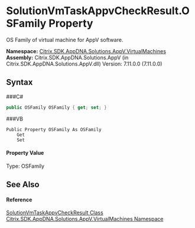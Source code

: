 # SolutionVmTaskAppvCheckResult.OSFamily Property 
 

OS Family of virtual machine for AppV software.

**Namespace:**&nbsp;<a href="N_Citrix_SDK_AppDNA_Solutions_AppV_VirtualMachines">Citrix.SDK.AppDNA.Solutions.AppV.VirtualMachines</a><br />**Assembly:**&nbsp;Citrix.SDK.AppDNA.Solutions.AppV (in Citrix.SDK.AppDNA.Solutions.AppV.dll) Version: 7.11.0.0 (7.11.0.0)

## Syntax

###C#
```csharp
public OSFamily OSFamily { get; set; }
```

###VB
```vbnet
Public Property OSFamily As OSFamily
	Get
	Set
```


#### Property Value
Type: OSFamily

## See Also


#### Reference
<a href="T_Citrix_SDK_AppDNA_Solutions_AppV_VirtualMachines_SolutionVmTaskAppvCheckResult">SolutionVmTaskAppvCheckResult Class</a><br /><a href="N_Citrix_SDK_AppDNA_Solutions_AppV_VirtualMachines">Citrix.SDK.AppDNA.Solutions.AppV.VirtualMachines Namespace</a><br />